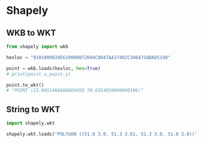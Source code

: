 # Shapely

## WKB to WKT

```python
from shapely import wkb

hexloc = "0101000020E610000072604C0D47AA37402C306475ABA85140"

point = wkb.loads(hexloc, hex=True)
# print(point.x,point.y)

point.to_wkt()
# "POINT (23.6651466666666650 70.6354650000000106)"
```

## String to WKT

```python
import shapely.wkt

shapely.wkt.loads("POLYGON ((51.0 3.0, 51.3 3.61, 51.3 3.0, 51.0 3.0))")
```
